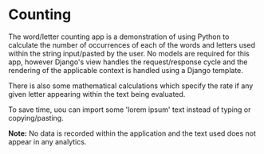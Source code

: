 # Counting

The word/letter counting app is a demonstration of using Python to calculate the number of occurrences of each of the words and letters used within the string input/pasted by the user. No models are required for this app, however Django's view handles the request/response cycle and the rendering of the applicable context is handled using a Django template.

There is also some mathematical calculations which specify the rate if any given letter appearing within the text being evaluated.

To save time, uou can import some 'lorem ipsum' text instead of typing or copying/pasting.

**Note:** No data is recorded within the application and the text used does not appear in any analytics.
